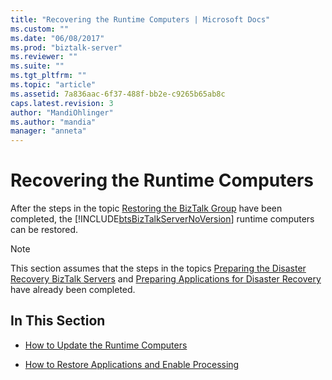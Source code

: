 ```yaml
---
title: "Recovering the Runtime Computers | Microsoft Docs"
ms.custom: ""
ms.date: "06/08/2017"
ms.prod: "biztalk-server"
ms.reviewer: ""
ms.suite: ""
ms.tgt_pltfrm: ""
ms.topic: "article"
ms.assetid: 7a836aac-6f37-488f-bb2e-c9265b65ab8c
caps.latest.revision: 3
author: "MandiOhlinger"
ms.author: "mandia"
manager: "anneta"
---
```

# Recovering the Runtime Computers
After the steps in the topic [Restoring the BizTalk Group](../technical-guides/restoring-the-biztalk-group.md) have been completed, the [!INCLUDE[btsBizTalkServerNoVersion](../includes/btsbiztalkservernoversion-md.md)] runtime computers can be restored.  
  
> [!NOTE]  
>  This section assumes that the steps in the topics [Preparing the Disaster Recovery BizTalk Servers](../technical-guides/preparing-the-disaster-recovery-biztalk-servers.md) and [Preparing Applications for Disaster Recovery](../technical-guides/preparing-applications-for-disaster-recovery.md) have already been completed.  
  
## In This Section  
  
-   [How to Update the Runtime Computers](../technical-guides/how-to-update-the-runtime-computers.md)  
  
-   [How to Restore Applications and Enable Processing](../technical-guides/how-to-restore-applications-and-enable-processing.md)
